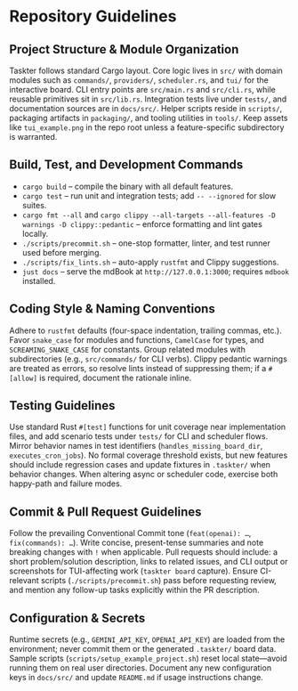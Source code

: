 # Repository Guidelines

## Project Structure & Module Organization
Taskter follows standard Cargo layout. Core logic lives in `src/` with domain modules such as `commands/`, `providers/`, `scheduler.rs`, and `tui/` for the interactive board. CLI entry points are `src/main.rs` and `src/cli.rs`, while reusable primitives sit in `src/lib.rs`. Integration tests live under `tests/`, and documentation sources are in `docs/src/`. Helper scripts reside in `scripts/`, packaging artifacts in `packaging/`, and tooling utilities in `tools/`. Keep assets like `tui_example.png` in the repo root unless a feature-specific subdirectory is warranted.

## Build, Test, and Development Commands
- `cargo build` – compile the binary with all default features.
- `cargo test` – run unit and integration tests; add `-- --ignored` for slow suites.
- `cargo fmt --all` and `cargo clippy --all-targets --all-features -D warnings -D clippy::pedantic` – enforce formatting and lint gates locally.
- `./scripts/precommit.sh` – one-stop formatter, linter, and test runner used before merging.
- `./scripts/fix_lints.sh` – auto-apply `rustfmt` and Clippy suggestions.
- `just docs` – serve the mdBook at `http://127.0.0.1:3000`; requires `mdbook` installed.

## Coding Style & Naming Conventions
Adhere to `rustfmt` defaults (four-space indentation, trailing commas, etc.). Favor `snake_case` for modules and functions, `CamelCase` for types, and `SCREAMING_SNAKE_CASE` for constants. Group related modules with subdirectories (e.g., `src/commands/` for CLI verbs). Clippy pedantic warnings are treated as errors, so resolve lints instead of suppressing them; if a `#[allow]` is required, document the rationale inline.

## Testing Guidelines
Use standard Rust `#[test]` functions for unit coverage near implementation files, and add scenario tests under `tests/` for CLI and scheduler flows. Mirror behavior names in test identifiers (`handles_missing_board_dir`, `executes_cron_jobs`). No formal coverage threshold exists, but new features should include regression cases and update fixtures in `.taskter/` when behavior changes. When altering async or scheduler code, exercise both happy-path and failure modes.

## Commit & Pull Request Guidelines
Follow the prevailing Conventional Commit tone (`feat(openai): …`, `fix(commands): …`). Write concise, present-tense summaries and note breaking changes with `!` when applicable. Pull requests should include: a short problem/solution description, links to related issues, and CLI output or screenshots for TUI-affecting work (`taskter board` capture). Ensure CI-relevant scripts (`./scripts/precommit.sh`) pass before requesting review, and mention any follow-up tasks explicitly within the PR description.

## Configuration & Secrets
Runtime secrets (e.g., `GEMINI_API_KEY`, `OPENAI_API_KEY`) are loaded from the environment; never commit them or the generated `.taskter/` board data. Sample scripts (`scripts/setup_example_project.sh`) reset local state—avoid running them on real user directories. Document any new configuration keys in `docs/src/` and update `README.md` if usage instructions change.
